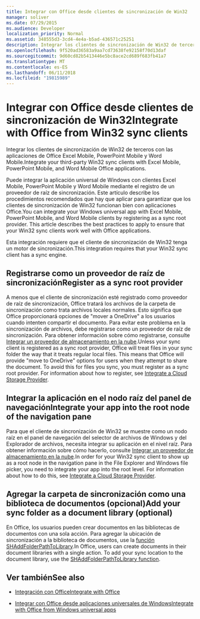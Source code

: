 ```yaml
---
title: Integrar con Office desde clientes de sincronización de Win32
manager: soliver
ms.date: 07/29/2015
ms.audience: Developer
localization_priority: Normal
ms.assetid: 348555d3-3cd4-4e4a-b5ad-436571c25251
description: Integrar los clientes de sincronización de Win32 de terceros con las aplicaciones de Office Excel Mobile, PowerPoint Mobile y Word Mobile.
ms.openlocfilehash: 9f520ad36583a9aa7cd73638fe92158f70d13daf
ms.sourcegitcommit: 9d60cd82b5413446e5bc8ace2cd689f683fb41a7
ms.translationtype: MT
ms.contentlocale: es-ES
ms.lasthandoff: 06/11/2018
ms.locfileid: "19815989"
---
```

# <a name="integrate-with-office-from-win32-sync-clients"></a><span data-ttu-id="8b228-103">Integrar con Office desde clientes de sincronización de Win32</span><span class="sxs-lookup"><span data-stu-id="8b228-103">Integrate with Office from Win32 sync clients</span></span>

<span data-ttu-id="8b228-104">Integrar los clientes de sincronización de Win32 de terceros con las aplicaciones de Office Excel Mobile, PowerPoint Mobile y Word Mobile.</span><span class="sxs-lookup"><span data-stu-id="8b228-104">Integrate your third-party Win32 sync clients with Excel Mobile, PowerPoint Mobile, and Word Mobile Office applications.</span></span> 
  
<span data-ttu-id="8b228-p101">Puede integrar la aplicación universal de Windows con clientes Excel Mobile, PowerPoint Mobile y Word Mobile mediante el registro de un proveedor de raíz de sincronización. Este artículo describe los procedimientos recomendados que hay que aplicar para garantizar que los clientes de sincronización de Win32 funcionan bien con aplicaciones Office.</span><span class="sxs-lookup"><span data-stu-id="8b228-p101">You can integrate your Windows universal app with Excel Mobile, PowerPoint Mobile, and Word Mobile clients by registering as a sync root provider. This article describes the best practices to apply to ensure that your Win32 sync clients work well with Office applications.</span></span>
  
<span data-ttu-id="8b228-107">Esta integración requiere que el cliente de sincronización de Win32 tenga un motor de sincronización.</span><span class="sxs-lookup"><span data-stu-id="8b228-107">This integration requires that your Win32 sync client has a sync engine.</span></span>
  
## <a name="register-as-a-sync-root-provider"></a><span data-ttu-id="8b228-108">Registrarse como un proveedor de raíz de sincronización</span><span class="sxs-lookup"><span data-stu-id="8b228-108">Register as a sync root provider</span></span>

<span data-ttu-id="8b228-p102">A menos que el cliente de sincronización esté registrado como proveedor de raíz de sincronización, Office tratará los archivos de la carpeta de sincronización como trata archivos locales normales. Esto significa que Office proporcionará opciones de "mover a OneDrive" a los usuarios cuando intenten compartir el documento. Para evitar este problema en la sincronización de archivos, debe registrarse como un proveedor de raíz de sincronización. Para obtener información sobre cómo registrarse, consulte [Integrar un proveedor de almacenamiento en la nube](https://msdn.microsoft.com/en-us/library/windows/desktop/dn889934%28v=vs.85%29.aspx).</span><span class="sxs-lookup"><span data-stu-id="8b228-p102">Unless your sync client is registered as a sync root provider, Office will treat files in your sync folder the way that it treats regular local files. This means that Office will provide "move to OneDrive" options for users when they attempt to share the document. To avoid this for files you sync, you must register as a sync root provider. For information about how to register, see [Integrate a Cloud Storage Provider](https://msdn.microsoft.com/en-us/library/windows/desktop/dn889934%28v=vs.85%29.aspx).</span></span>
  
## <a name="integrate-your-app-into-the-root-node-of-the-navigation-pane"></a><span data-ttu-id="8b228-113">Integrar la aplicación en el nodo raíz del panel de navegación</span><span class="sxs-lookup"><span data-stu-id="8b228-113">Integrate your app into the root node of the navigation pane</span></span>

<span data-ttu-id="8b228-p103">Para que el cliente de sincronización de Win32 se muestre como un nodo raíz en el panel de navegación del selector de archivos de Windows y del Explorador de archivos, necesita integrar su aplicación en el nivel raíz. Para obtener información sobre cómo hacerlo, consulte [Integrar un proveedor de almacenamiento en la nube](https://msdn.microsoft.com/en-us/library/windows/desktop/dn889934%28v=vs.85%29.aspx).</span><span class="sxs-lookup"><span data-stu-id="8b228-p103">In order for your Win32 sync client to show up as a root node in the navigation pane in the File Explorer and Windows file picker, you need to integrate your app into the root level. For information about how to do this, see [Integrate a Cloud Storage Provider](https://msdn.microsoft.com/en-us/library/windows/desktop/dn889934%28v=vs.85%29.aspx).</span></span> 
  
## <a name="add-your-sync-folder-as-a-document-library-optional"></a><span data-ttu-id="8b228-116">Agregar la carpeta de sincronización como una biblioteca de documentos (opcional)</span><span class="sxs-lookup"><span data-stu-id="8b228-116">Add your sync folder as a document library (optional)</span></span>

<span data-ttu-id="8b228-p104">En Office, los usuarios pueden crear documentos en las bibliotecas de documentos con una sola acción. Para agregar la ubicación de sincronización a la biblioteca de documentos, use la [función SHAddFolderPathToLibrary](https://msdn.microsoft.com/en-us/library/windows/desktop/dd378432%28v=vs.85%29.aspx).</span><span class="sxs-lookup"><span data-stu-id="8b228-p104">In Office, users can create documents in their document libraries with a single action. To add your sync location to the document library, use the [SHAddFolderPathToLibrary function](https://msdn.microsoft.com/en-us/library/windows/desktop/dd378432%28v=vs.85%29.aspx).</span></span> 
  
## <a name="see-also"></a><span data-ttu-id="8b228-119">Ver también</span><span class="sxs-lookup"><span data-stu-id="8b228-119">See also</span></span>
<span data-ttu-id="8b228-120"><a name="bk_addresources"> </a></span><span class="sxs-lookup"><span data-stu-id="8b228-120"></span></span>

- [<span data-ttu-id="8b228-121">Integración con Office</span><span class="sxs-lookup"><span data-stu-id="8b228-121">Integrate with Office</span></span>](integrate-with-office.md)
    
- [<span data-ttu-id="8b228-122">Integrar con Office desde aplicaciones universales de Windows</span><span class="sxs-lookup"><span data-stu-id="8b228-122">Integrate with Office from Windows universal apps</span></span>](integrate-with-office-from-windows-universal-apps.md)
    

